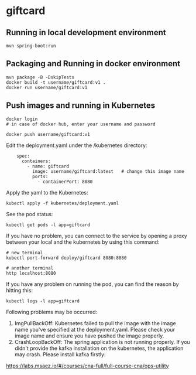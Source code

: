 # giftcard

## Running in local development environment

```
mvn spring-boot:run
```

## Packaging and Running in docker environment

```
mvn package -B -DskipTests
docker build -t username/giftcard:v1 .
docker run username/giftcard:v1
```

## Push images and running in Kubernetes

```
docker login 
# in case of docker hub, enter your username and password

docker push username/giftcard:v1
```

Edit the deployment.yaml under the /kubernetes directory:
```
    spec:
      containers:
        - name: giftcard
          image: username/giftcard:latest   # change this image name
          ports:
            - containerPort: 8080

```

Apply the yaml to the Kubernetes:
```
kubectl apply -f kubernetes/deployment.yaml
```

See the pod status:
```
kubectl get pods -l app=giftcard
```

If you have no problem, you can connect to the service by opening a proxy between your local and the kubernetes by using this command:
```
# new terminal
kubectl port-forward deploy/giftcard 8080:8080

# another terminal
http localhost:8080
```

If you have any problem on running the pod, you can find the reason by hitting this:
```
kubectl logs -l app=giftcard
```

Following problems may be occurred:

1. ImgPullBackOff:  Kubernetes failed to pull the image with the image name you've specified at the deployment.yaml. Please check your image name and ensure you have pushed the image properly.
1. CrashLoopBackOff: The spring application is not running properly. If you didn't provide the kafka installation on the kubernetes, the application may crash. Please install kafka firstly:

https://labs.msaez.io/#/courses/cna-full/full-course-cna/ops-utility

